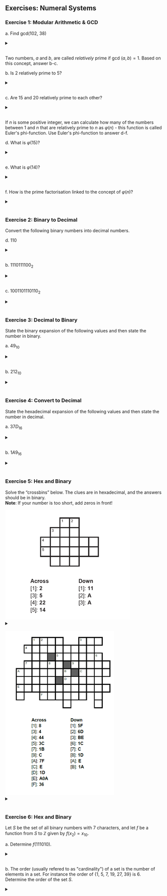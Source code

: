 ## Exercises: Numeral Systems

### Exercise 1: Modular Arithmetic & GCD

a. Find gcd(102, 38)
<details>

<br>
<summary> </summary>

$2$

</details>

<br>

Two numbers, $a$ and $b$, are called *relatively* prime if gcd $(a, b)=1$. Based on this concept, answer b-c.

b. Is 2 relatively prime to 5?
<details>

<br>
<summary> </summary>

Yes

</details>

<br>

c. Are 15 and 20 relatively prime to each other?
<details>

<br>
<summary> </summary>

No

</details>

<br>

If $n$ is some positive integer, we can calculate how many of the numbers between 1 and $n$ that are relatively prime to $n$ as $\varphi(n)$ - this function is called Euler's phi-function. Use Euler's phi-function to answer d-f.

d. What is $\varphi(15)$?
<details>

<br>
<summary> </summary>

8

</details>

<br>

e. What is $\varphi(14)$?
<details>

<br>
<summary> </summary>

7

</details>

<br>

f. How is the prime factorisation linked to the concept of $\varphi(n)$?
<details>

<br>
<summary> </summary>

If $n = pq$, where $p$ and $q$ are prime, then $\varphi(n) = (p-1)(q-1)$?

</details>

<br>


### Exercise 2: Binary to Decimal

Convert the following binary numbers into decimal numbers.

d. $110$
<details>

<br>
<summary> </summary>

$6_{10}$

</details>

<br>

b. $1110111100_2$

<details>

<br>
  <summary> </summary>

$956_{10}$

</details>

<br>

c. $1001101110110_2$

<details> <br>
  <summary> </summary>

$4982_{10}$

</details>

<br>

### Exercise 3: Decimal to Binary
State the binary expansion of the following values and then state the number in binary. 

a. $49_{10}$

<details> <br>
  <summary> </summary>

$1\cdot2^5 + 1\cdot2^4 + 0\cdot2^3 + 0\cdot 2^2 + 0\cdot 2^1 + 1\cdot2^0$

$110001$

</details>

<br>

b. $212_{10}$

<details> <br>
  <summary> </summary>

$1\cdot 2^7 + 1\cdot 2^6 + 1 \cdot 2^4 + 1 \cdot 2^2$

$11010100_2$

</details>

<br>


### Exercise 4: Convert to Decimal
State the hexadecimal expansion of the following values and then state the number in decimal. 

a. $37D_{16}$

<details> <br>
  <summary> </summary>

$3 \cdot 16^2 + 7 \cdot 16^1 + 13 \cdot 16^0$

$893_{10}$

</details>

<br>

b. $1 A 9_{16}$

<details> <br>
  <summary> </summary>

$1 \cdot 16^2 + 10 \cdot 16^1 + 9 \cdot 16^0$

$425$

</details>

<br>

### Exercise 5: Hex and Binary

Solve the “crossbins” below. The clues are in hexadecimal, and the answers should be in binary.  
**Note**: If your number is too short, add zeros in front!

<img src="https://github.com/RBrooksDK/MSE1/blob/main/03_Numeral_systems/crossbin1.png" alt="Crossbin 1" width="400"/>

<details> <br>
  <summary> </summary>

<img src="https://github.com/RBrooksDK/MSE1/blob/main/03_Numeral_systems/crossbin1sol-1.jpg" alt="Crossbin 1" width="400"/>

</details>

<br>

<img src="https://github.com/RBrooksDK/MSE1/blob/main/03_Numeral_systems/crossbin2.png" alt="Crossbin 2" width="350"/>

<details> <br>
  <summary> </summary>

<img src="https://github.com/RBrooksDK/MSE1/blob/main/03_Numeral_systems/crossbin2sol-1.jpg" alt="Crossbin 2" width="350"/>

</details> 

<br>


### Exercise 6: Hex and Binary

Let $S$ be the set of all binary numbers with 7 characters, and let $f$ be a function from $S$ to $\mathbb{Z}$ given by $f(x_2) = x_{10}$.

a. Determine $f(111010)$.

<details> <br>
  <summary> </summary>

58

</details> 

<br>

b. The order (usually refered to as "cardinality") of a set is the number of elements in a set. For instance the order of {1, 5, 7, 19, 27, 39} is 6. Determine the order of the set $S$.

<details> <br>
  <summary> </summary>

128

</details> 

<br>
